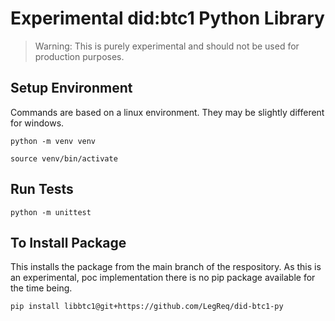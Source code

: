 # Experimental did:btc1 Python Library

> Warning: This is purely experimental and should not be used for production purposes.


## Setup Environment

Commands are based on a linux environment. They may be slightly different for windows.

`python -m venv venv`

`source venv/bin/activate`

## Run Tests

`python -m unittest `

## To Install Package

This installs the package from the main branch of the respository. As this is an experimental, poc implementation there is no pip package available for the time being.

```
pip install libbtc1@git+https://github.com/LegReq/did-btc1-py
```